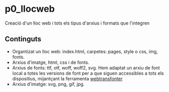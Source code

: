 # p0_llocweb
Creació d'un lloc web i tots els tipus d'arxius i formats que l'integren

## Continguts

* Organtizat un lloc web: index.html, carpetes: pages, style o css, img, fonts.
* Arxius d'imatge, html, css i de fonts.
* Arxius de fonts: ttf, otf, woff, woff2, svg. Hem adaptat un arxiu de font local a totes les versions de font per a que siguen accessibles a tots els dispositius, mijantçant la ferramenta [webtransfonter](https://transfonter.org/)
* Arxius d'imatge: svg, png, gif, jpg.
